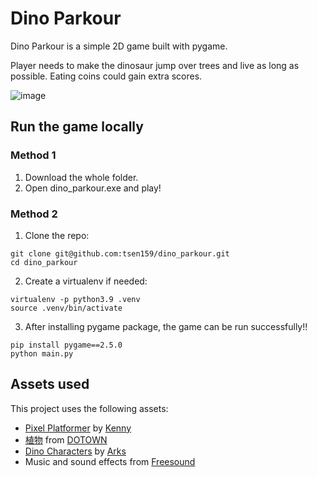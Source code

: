 # Dino Parkour

Dino Parkour is a simple 2D game built with pygame.

Player needs to make the dinosaur jump over trees and live as long as possible. Eating coins could gain extra scores.

![image](https://github.com/tsen159/dino_parkour/blob/main/demo.gif)

## Run the game locally
### Method 1
1. Download the whole folder.
2. Open dino_parkour.exe and play!

### Method 2
1. Clone the repo:
```
git clone git@github.com:tsen159/dino_parkour.git
cd dino_parkour
```

2. Create a virtualenv if needed:
```
virtualenv -p python3.9 .venv
source .venv/bin/activate
```

3. After installing pygame package, the game can be run successfully!!
```
pip install pygame==2.5.0
python main.py
```

## Assets used
This project uses the following assets:
* [Pixel Platformer](https://www.kenney.nl/assets/pixel-platformer) by [Kenny](https://www.kenney.nl/)
* [植物](https://dotown.maeda-design-room.net/category/plant/) from [DOTOWN](https://dotown.maeda-design-room.net/)
* [Dino Characters](https://arks.itch.io/dino-characters) by [Arks](https://arks.itch.io/)
* Music and sound effects from [Freesound](https://freesound.org/)
